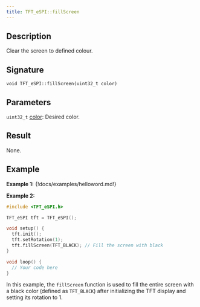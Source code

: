 ```yaml
---
title: TFT_eSPI::fillScreen
---
```


## Description

Clear the screen to defined colour.

## Signature

`void TFT_eSPI::fillScreen(uint32_t color)`

## Parameters

`uint32_t` [color](../colors.md): Desired color. 

## Result

None.

## Example

**Example 1:**
{!docs/examples/helloword.md!}

**Example 2:**
```cpp
#include <TFT_eSPI.h>

TFT_eSPI tft = TFT_eSPI();

void setup() {
  tft.init();
  tft.setRotation(1);
  tft.fillScreen(TFT_BLACK); // Fill the screen with black
}

void loop() {
  // Your code here
}
```

In this example, the `fillScreen` function is used to fill the entire screen with a black color
(defined as `TFT_BLACK`) after initializing the TFT display and setting its rotation to 1.
